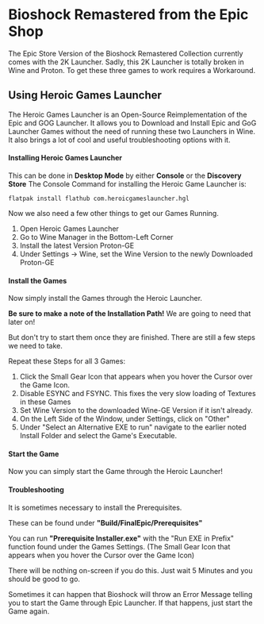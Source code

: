 # Bioshock Remastered from the Epic Shop

The Epic Store Version of the Bioshock Remastered Collection currently comes with the 2K Launcher.
Sadly, this 2K Launcher is totally broken in Wine and Proton.
To get these three games to work requires a Workaround.

## Using Heroic Games Launcher

The Heroic Games Launcher is an Open-Source Reimplementation of the Epic and GOG Launcher. 
It allows you to Download and Install Epic and GoG Launcher Games without the need of running these two Launchers in Wine.
It also brings a lot of cool and useful troubleshooting options with it.

#### Installing Heroic Games Launcher

This can be done in **Desktop Mode** by either **Console** or the **Discovery Store**
The Console Command for installing the Heroic Game Launcher is:

`flatpak install flathub com.heroicgameslauncher.hgl`

Now we also need a few other things  to get our Games Running.

1. Open Heroic Games Launcher
2. Go to Wine Manager in the Bottom-Left Corner
3. Install the latest Version Proton-GE
4. Under Settings → Wine, set the Wine Version to the newly Downloaded Proton-GE

#### Install the Games

Now simply install the Games through the Heroic Launcher.

**Be sure to make a note of the Installation Path!**
We are going to need that later on!

But don't try to start them once they are finished. There are still a few steps we need to take.

Repeat these Steps for all 3 Games:

1. Click the Small Gear Icon that appears when you hover the Cursor over the Game Icon.
2. Disable ESYNC and FSYNC. This fixes the very slow loading of Textures in these Games
3. Set Wine Version to the downloaded Wine-GE Version if it isn't already.
4. On the Left Side of the Window, under Settings, click on "Other"
5. Under "Select an Alternative EXE to run" navigate to the earlier noted Install Folder and select the Game's Executable.

#### Start the Game

Now you can simply start the Game through the Heroic Launcher!

#### Troubleshooting

It is sometimes necessary to install the Prerequisites.

These can be found under **"Build/FinalEpic/Prerequisites"**

You can run **"Prerequisite Installer.exe"** with the "Run EXE in Prefix" function found under the Games Settings. (The Small Gear Icon that appears when you hover the Cursor over the Game Icon)

There will be nothing on-screen if you do this. Just wait 5 Minutes and you should be good to go.

Sometimes it can happen that Bioshock will throw an Error Message telling you to start the Game through Epic Launcher. 
If that happens, just start the Game again.
